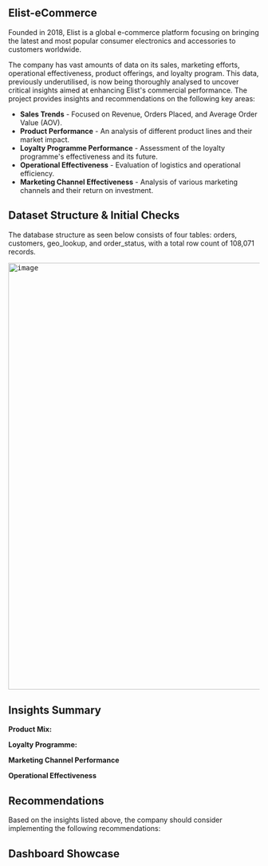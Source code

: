 ## Elist-eCommerce
Founded in 2018, Elist is a global e-commerce platform focusing on bringing the latest and most popular consumer electronics and accessories to customers worldwide.

The company has vast amounts of data on its sales, marketing efforts, operational effectiveness, product offerings, and loyalty program. This data, previously underutilised, is now being thoroughly analysed to uncover critical insights aimed at enhancing Elist's commercial performance. The project provides insights and recommendations on the following key areas:

- **Sales Trends** - Focused on Revenue, Orders Placed, and Average Order Value (AOV).
- **Product Performance** - An analysis of different product lines and their market impact.
- **Loyalty Programme Performance** - Assessment of the loyalty programme's effectiveness and its future.
- **Operational Effectiveness** - Evaluation of logistics and operational efficiency.
- **Marketing Channel Effectiveness** - Analysis of various marketing channels and their return on investment.

## Dataset Structure & Initial Checks

The database structure as seen below consists of four tables: orders, customers, geo_lookup, and order_status, with a total row count of 108,071 records.

<kbd><img width="1440" alt="image" src="https://analyticsaccelerator.notion.site/image/https%3A%2F%2Fs3-us-west-2.amazonaws.com%2Fsecure.notion-static.com%2F777816c0-d8ba-4b16-9a00-cff006894dff%2FBlank_diagram.png?table=block&id=affeecdd-d816-4466-96bb-55f6f619a5aa&spaceId=a815f446-4e36-444e-9ed8-c8863ee5b2f9&width=1440&userId=&cache=v2" height="856"></kbd>


## Insights Summary



**Product Mix:**



**Loyalty Programme:**



**Marketing Channel Performance**



**Operational Effectiveness**


## Recommendations
Based on the insights listed above, the company should consider implementing the following recommendations:




## Dashboard Showcase


